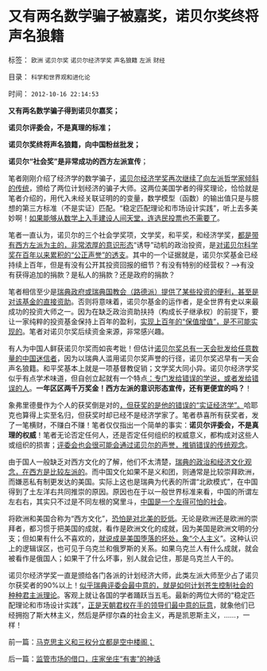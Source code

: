 # 又有两名数学骗子被嘉奖，诺贝尔奖终将声名狼籍

标签： `欧洲` `诺贝尔奖` `诺贝尔经济学奖` `声名狼籍` `左派` `财经` 

目录： `科学和世界观和进化论`

时间： `2012-10-16 22:14:53`

**又有两名数学骗子得到诺贝尔嘉奖；**

**诺贝尔评委会，不是真理的标准；**

**诺贝尔奖终将声名狼籍，向中国粉丝批发；**

**诺贝尔“社会奖”是非常成功的西方左派宣传**；

笔者刚刚介绍了经济学的数学骗子，[诺贝尔经济学奖再次继续了向左派哲学家倾斜的传统](../../../2011/10/11/诺贝尔奖的耻辱James.托宾和全球债务危机.md)，颁给了两位计划经济的骗子大师。这两位美国学者的得奖理论，恰恰就是笔者介绍的，用代入未经关联证明的的变量，数学模型（函数）的输出值只是与臆想的第三方标准（不是实证）匹配。“稳定匹配理论和市场设计实践”，听上去多美妙啊！[如果能够从数学上入手建设人间天堂，连选民投票也不需要了](../../../2012/1/3/民主社会必须公私分明，看滥用博弈论的“选举经济学”.md)。

笔者一直认为，诺贝尔的三个社会学奖项，文学奖，和平奖，和经济学奖，[都是带有西方左派为主的，非常浓厚的意识形态](../../../2011/3/23/西方传统文化的愚昧落后.md)“诱导”动机的政治投资，是[对诺贝尔科学奖在百年以来累积的“公正声誉”的透支](../../../2011/10/7/诺贝尔奖的声誉塑造了新制度学派的权威.md)。其中的一个证据就是，诺贝尔奖基金已经持续上百年，但是有没有公开其投资回报的细节？有没有特别的经营权？——>有没有获得追加的捐款？是私人的捐款？还是政府的捐款？

笔者相信至少是[瑞典政府或瑞典国教会（路德派）提供了某些投资的便利，甚至是对该基金的直接资助](../../../2011/6/26/成功的北欧模式根本不存在.md)。否则将意味着，诺贝尔基金的运作者，是全世界有史以来最成功的投资大师之一。因为在缺乏政治资助扶持（构成长子继承权）的前提下，要让一家纯粹的投资基金保持上百年的盈利，[实现上百年的“保值增值”，是不可能实现的](../../../2010/12/21/米塞斯资本原理；什么是亏损？.md)。笔者对诺贝尔奖后续资金来源，非常感兴趣。

有人为中国人鲜获诺贝尔奖而如丧考妣！但估计[诺贝尔奖总有一天会批发给任意数量的中国迷信者](../../../2011/8/25/诺贝尔奖最应颁给张五常及其分子们.md)，因为以瑞典人滥用诺贝尔奖声誉的行径，诺贝尔奖迟早有一天会声名狼籍。和平奖基本上就是一项基督教促销；文学奖大同小异。诺贝尔经济学奖似乎有点学术味道，但自创立起就有一个特点[：专门发给错误的学说，或者发给错误的人](../../../2011/6/26/诺贝尔经济学奖是利益中立的吗？.md)。**一年区区两千万奖金！西方左派的意识形态宣传，还有更便宜的吗？**！

象弗里德曼作为个人的获奖倒是对的[，但获奖的是他的错误的“实证经济学”。](../../../2010/12/30/货币主义导致恶性通货膨胀和大萧条.md)哈耶克也算得上实至名归，但获奖时却已经不是经济学家了。笔者恭喜所有获奖者，发了一笔横财，不赚白不赚！笔者仅仅指出一个简单的事实：**诺贝尔评委会，不是真理的权威**！笔者无论否定任何人，还是否定任何组织的权威意义，都构成对这些人或组织的损害；[评委会也会很可能会通过诺贝尔的声誉，推销错误的传统观念](../../../2011/10/3/欧洲传统的愚昧反动，诺贝尔经济学奖的学术权威！.md)。

由于国人一般缺乏对西方文化的了解，他们不太清楚，[瑞典的政治和经济文化观念，在西方是比较左派的](../../../2011/6/28/北欧模式不是经济学命题.md)。而中国文化如果不是义和团，则通常是比较崇拜欧洲，而嫌恶私有制更发达的美国。实际上这也是瑞典为代表的所谓“北欧模式”，在中国得到了土左洋右共同推崇的原因。原因也在于以一般世界标准来看，中国的所谓左左右右，其实只不过是不同左根的窝里斗，[中国是一个左得可怕的社会](../../../2012/2/19/私有制前提下只有极左，不存在极右.md)。

将欧洲和美国合称为“西方文化”，[恐怕是对北美的贬低](../../../2012/3/6/美国不拥有全世界，USA属于全人类.md)。无论是欧洲还是欧洲的崇拜者，都习惯于把美国的成就，看作是欧洲文化的成就，因为美国是欧洲文明的分支；但如果有什么不喜欢的，[就说成是美国堕落的坏处，象“个人主义](../../../2009/7/28/美国资产阶级实用主义反动哲学.md)”。这种认识上的逻辑误区，也可见于乌克兰和俄罗斯的关系。如果乌克兰人有什么成就，就会被看作是俄国人；如果干了什么坏事，别人就会记住，那是乌克兰人干的。

诺贝尔经济学奖一直是颁给各门各派的计划经济大师，此类左派大师至少占了诺贝尔获奖者的90%以上！[似乎瑞典评委会最中意的，就是如何计划苍生控制社会的种种君主派理论](../../../2010/7/16/克鲁格曼示范大师级诡辩.md)。客观上就让各国的学者踊跃当五毛。最新的两位大师的“稳定匹配理论和市场设计实践”，[正是天朝君权在手的领导们最中意的玩意](../../../2011/7/11/凯恩斯主义降通胀，监管市场提质量.md)，就象他们已经拥抱了斯大林主义，然后是萨缪尔森的社会主义，再是凯恩斯主义，……，一样！



前一篇：[马克思主义和三权分立都是空中楼阁；](../../../2012/10/16/马克思主义和三权分立都是空中楼阁；.md)

后一篇：[监管市场的借口，庄家坐庄“有害”的神话](../../../2012/10/16/监管市场的借口，庄家坐庄“有害”的神话.md)